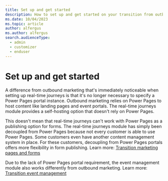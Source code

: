 ```yaml
---
title: Set up and get started
description: How to set up and get started on your transition from outbound marketing to real-time journeys in Dynamics 365 Customer Insights - Journeys.
ms.date: 10/04/2023
ms.topic: article
author: alfergus
ms.author: alfergus
search.audienceType: 
  - admin
  - customizer
  - enduser
---
```


# Set up and get started

A difference from outbound marketing that's immediately noticeable when setting up real-time journeys is that it's no longer necessary to specify a Power Pages portal instance. Outbound marketing relies on Power Pages to host content like landing pages and event portals. The real-time journeys module provides a self-hosting option that doesn't rely on Power Pages.

This doesn't mean that real-time journeys can't work with Power Pages as a publishing option for forms. The real-time journeys module has simply been decoupled from Power Pages because not every customer is able to use Power Pages. Some customers even have another content management system in place. For these customers, decoupling from Power Pages portals offers more flexibility in form publishing. Learn more: [Transition marketing pages and forms](transition-walkthrough-forms.md)

Due to the lack of Power Pages portal requirement, the event management module also works differently from outbound marketing. Learn more: [Transition event management](transition-walkthrough-events.md)
